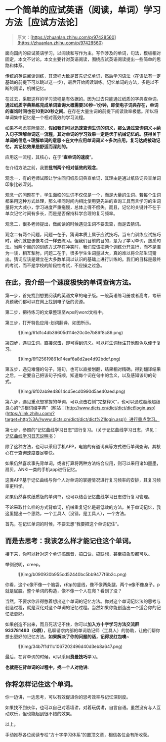 # 一个简单的应试英语（阅读，单词）学习方法［应试方法论］

> 原文：[https://zhuanlan.zhihu.com/p/97428560](https://zhuanlan.zhihu.com/p/97428560)

面向国内的应试英语学习，以阅读和写作为主。写作涉及的单词，句法，模板相对固定，本文不讨论。本文主要针对英语阅读，围绕应试英语阅读提出一些简单的思路和体系。

传统的英语阅读训练，其流程大致是首先记忆单词，然后学习语法（在语法有一定基础的前提下可以跳过这一步），最后开始阅读训练。记忆单词的方法，多是以不断的阅读，机械记忆。

在过去，采取这样的学习流程是有依据的。因为过去只能通过纸质的字典查单词。**通过纸质字典熟练完成单词查询大概需要30秒~1分钟，即使电子词典存在，单词的查询时间也在10到20秒之间**。在存在大量生词的前提下阅读效率极低。所以将单词集中记忆是一个相对高效的学习流程。

如果不考虑实际情况，**假如我们可以迅速查询生词的词义，那么通过查询词义→纳入句子理解单词这一流程，其对单词的学习效果一定是优于机械记忆的。获得关于单词的信息→理解单词的意思→在文中应用单词词义→多次应用，复习达成被动记忆，其记忆效果是舒适而深刻的。**

应用这一流程，其核心，在于“**查单词的速度**”。

在介绍方法之前，我要**批判两个相对低效的观念**。

观念一，有的老师试图让学生回归纸质词典查单词，其理由是通过纸质词典查单词印象比较深刻。

观念一的问题在于，学生面临的生词不仅仅是一个，而是大量的生词。若每个生词都采用这种方式处理，那么相同时间内相比使用更先进的查询工具而言学习的生词量将大大减小，学习进度严重拖慢，总体上得不偿失。而且，记忆的关键并不在于单次记忆时间有多长，而是是否保持科学合理的复习频率。

观念二，很多老师提出，做阅读的时候遇见生词不要去查，而是去猜词。

观念二有两个问题，问题一在于，猜词本质上属于应试技巧。当专门训练应试技巧时，我们就应该像考试一样去练习。但我们目前的目的，是为了学习单词，熟悉句法。当两个目的的训练方式存在冲突时，我们应该把两个训练分开进行，而不是混为一谈，相互掣肘。问题二在于，很多学生生词量过大，真的难以将全部生词猜出。猜词应该是建立在大多数单词以认识的基础上进行训练的。我们的目标是最终的考试，而不是学校的阶段性考试，不应操之过急。

## 在此，我介绍一个速度极快的单词查询方法。

第一步，首先找到想要阅读的英语文章的电子版。一般英语练习册或者高考，考研真题我们都可以在网上找到电子版的资源。

第二步，把待练习的文章整理至wps的word文档中。

第三步，打开特色应用-划词翻译，如图所示。

<figure data-size="normal">![](img/61d1c4db36605d114e20c0e7b86f8c89.png)</figure>

第四步，遇见生词，直接双击，即可得到词义。可以将生词标注其他颜色以便于复习。

<figure data-size="normal">![](img/6f125619861d14eaf6a8d2ae4d92bdcf.png)</figure>

第五步，遇见难懂的句子，短句，也可以直接划翻，结果相对精确。得到翻译结果之后，一定要自己把该句子捋顺，知道每个词在句中的含义，以及感知该句的句式。

<figure data-size="normal">![](img/6f02ab9e48614cd5ecd0990d5ae40aed.png)</figure>

第六步，遇见重点想掌握的单词，可以点击右侧“完整释义”，也可以通过超级超级良心的“词根词缀字典”（网站：[http://www.dicts.cn/dict/dict/dict!login.asp](https://link.zhihu.com/?target=http%3A//www.dicts.cn/dict/dict/dict%21login.asp)）进行重点学习。

第七步，参照的“记忆曲线学习日志”进行复习。（关于记忆曲线学习日志，详见：[记忆曲线学习日志说明书](https://www.zhihu.com/question/284458888/answer/922658993) ）

除了这种方法，也可以采用手机APP，电脑的有道词典等方式进行单词查询。其核心在于查询速度要足够快。

如果仍然喜欢事先背单词，或者打算将两种方法结合应用，则可以采用诸如墨墨，扇贝，ANKI一类的手机app进行记忆。

这类APP基于记忆曲线与你个人对单词的掌握情况进行复习频率的安排，其复习频率更科学。

如果仍然喜欢纸质版的单词书，也可以结合记忆曲线学习日志进行复习管理。

不论采取什么样的方式背单词，机械重复记忆是最低效的方法。关于单词记忆，我这里提出一个思路，一个工具人（没错，是工具人），一个方法。

首先，在记忆单词的时候，不要去想“我要把这个单词记住”。

## 而是去思考：我该怎么样才能记住这个单词。

接下来，你可以针对这个单词搞谐音，搞口诀，搞联想，甚至搞象形都可以。

举例说明，creep。

<figure data-size="normal">![](img/b090930b955cd52440bc5bb9477f6b2c.png)</figure>

你看，这个c像不像一个脑袋，r和p的竖线，像不像两条腿，两个e像不像身子。p就是屁股。整个单词的构造，像不像一个人在爬？看到了没？

当然，不要求你非得憋着想出这个单词的记忆方法。你对这个单词记忆法的思考与创造过程，就是深化对这个单词的记忆过程。当然如果你能创造出一个适合你的记忆法更好。

如果创造不出来，而且死活记不住，你可以**加入方十字学习方法交流群933781493（Q群）**，私聊请求内部的单词助记师（工具人）的协助，让他们帮你想出更好的记忆方法。**如果解决了你的问题的话，记得发红包噢~**

<figure data-size="normal">![](img/34b7f1d11c1067202496d40d3eb8a647.png)</figure>

最后，在背单词的时候，可以采用**费曼技巧**学习。

**也就是在背单词的过程中，找一个人对他讲:**

## **你将怎样记住这个单词。**

你一边讲，一边思考，可以有效促进你的思考效率与记忆深刻度。

如果找不到伙伴，也可以自己对着墙讲，对着玩偶讲，自言自语。虽然没有与人互动欢乐，但也能起到很不错的效果。

以上。

手动推荐各位阅读专栏“方十字学习体系”的置顶文章，相信各位会有所收获。